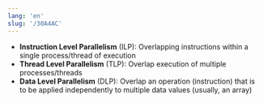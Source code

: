 ```yaml
---
lang: 'en'
slug: '/30A4AC'
---
```


- **Instruction Level Parallelism** (ILP): Overlapping instructions within a single process/thread of execution
- **Thread Level Parallelism** (TLP): Overlap execution of multiple processes/threads
- **Data Level Parallelism** (DLP): Overlap an operation (instruction) that is to be applied independently to multiple data values (usually, an array)

